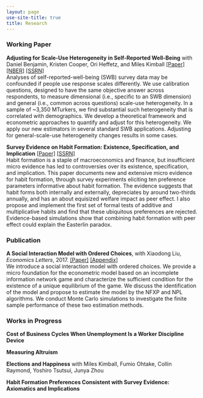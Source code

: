```yaml
---
layout: page
use-site-title: true
title: Research
---
```


### Working Paper
**Adjusting for Scale-Use Heterogeneity in Self-Reported Well-Being** with Daniel Benjamin, Kristen Cooper, Ori Heffetz, and Miles Kimball [[Paper]](/research/habit/BCHKZ.pdf) [[NBER]](https://www.nber.org/papers/w31728) [[SSRN]](https://papers.ssrn.com/sol3/papers.cfm?abstract_id=4568587)    
Analyses of self-reported-well-being (SWB) survey data may be confounded if people use response scales differently. We use calibration questions, designed to have the same objective answer across respondents, to measure dimensional (i.e., specific to an SWB dimension) and general (i.e., common across questions) scale-use heterogeneity. In a sample of ~3,350 MTurkers, we find substantial such heterogeneity that is correlated with demographics. We develop a theoretical framework and econometric approaches to quantify and adjust for this heterogeneity. We apply our new estimators in several standard SWB applications. Adjusting for general-scale-use heterogeneity changes results in some cases.

**Survey Evidence on Habit Formation: Existence, Specification, and Implication** [[Paper]](/research/habit/Habit_Zhou_Paper.pdf) [[SSRN]](https://papers.ssrn.com/sol3/papers.cfm?abstract_id=3685591)  
Habit formation is a staple of macroeconomics and finance, but insufficient micro evidence has led to controversies over its existence, specification, and implication. This paper documents new and extensive micro evidence for habit formation, through survey experiments eliciting ten preference parameters informative about habit formation. The evidence suggests that habit forms both internally and externally, depreciates by around two-thirds annually, and has an about equisized welfare impact as peer effect. I also propose and implement the first set of formal tests of additive and multiplicative habits and find that these ubiquitous preferences are rejected. Evidence-based simulations show that combining habit formation with peer effect could explain the Easterlin paradox.



### Publication
**A Social Interaction Model with Ordered Choices**, with Xiaodong Liu, *Economics Letters*, 2017. [[Paper]](/research/social_ordered_choice/Social_Ordered_Choice_Paper.pdf) [[Appendix]](/research/social_ordered_choice/Social_Ordered_Choice_Appendix.pdf)    
We introduce a social interaction model with ordered choices. We provide a micro foundation
for the econometric model based on an incomplete information network game and characterize the sufficient condition for the existence of a unique equilibrium of the game. We discuss the identification of the model and propose to estimate the model by the NFXP and NPL algorithms. We conduct Monte Carlo simulations to investigate the finite sample performance of these two estimation methods.


### Works in Progress
**Cost of Business Cycles When Unemployment Is a Worker Discipline Device** 

**Measuring Altruism** 

**Elections and Happiness** with Miles Kimball, Fumio Ohtake, Collin Raymond, Yoshiro Tsutsui, Junya Zhou    

**Habit Formation Preferences Consistent with Survey Evidence: Axiomatics and Implications**    



